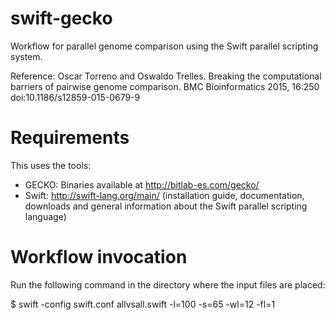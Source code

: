 swift-gecko
===========

Workflow for parallel genome comparison using the Swift parallel scripting system.

Reference: Oscar Torreno and Oswaldo Trelles. Breaking the computational barriers of pairwise genome comparison. BMC Bioinformatics 2015, 16:250  doi:10.1186/s12859-015-0679-9

Requirements
============

This uses the tools:
- GECKO: Binaries available at http://bitlab-es.com/gecko/
- Swift: http://swift-lang.org/main/ (installation guide, documentation, downloads and general information about the Swift parallel scripting language)

Workflow invocation
===================

Run the following command in the directory where the input files are placed:

$ swift -config swift.conf allvsall.swift -l=100 -s=65 -wl=12 -fl=1






